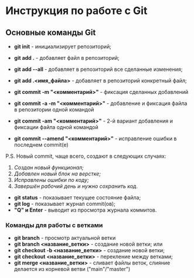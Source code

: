 # Инструкция по работе с Git
## Основные команды Git

* __git init__ - инициализирует репозиторий;

* __git add .__ - добавляет файл в репозиторий;
* __git add --all__ - добавляет в репозиторий все сделанные изменения;
* __git add .\<имя_файла>__ - добавляет в репозиторий конкретный файл;

* __git commit -m "<комментарий>"__ - фиксация сделанных добавлений
* __git commit -a -m "<комментарий>"__ - добавление и фиксация файла в репозитории одной командой
* __git commit -am "<комментарий>"__ - 2-й вариант добавления и фиксации файла одной командой
* __git commit --amend "<комментарий>"__ - исправление ошибки в последнем commit(e)

P.S. Новый commit, чаще всего, создают в следующих случаях: 
1. _Создан новый функционал;_ 
2. _Добавлен новый блок на верстке;_ 
3. _Исправлены ошибки по коду;_ 
4. _Завершён рабочий день и нужно сохранить код._

* __git status__ - показывает текущее состояние файла;
* __git log__ - показывает журнал commit(ов);
* __"Q" и Enter__ - выводит из просмотра журнала коммитов.

### Команды для работы с ветками

+ __git branch__ - просмотр актуальной ветки
+ __git branch <название_ветки>__ - создание новой ветки;
или
+ __git checkout -b <название_ветки>__ - создание новой ветки;
+ __git checkout <название_ветки>__ - перекление между ветками;
+ __git merge <название_ветки>__ - сливает файлы веток, слияние делается из корневой ветви ("main"/"master")
